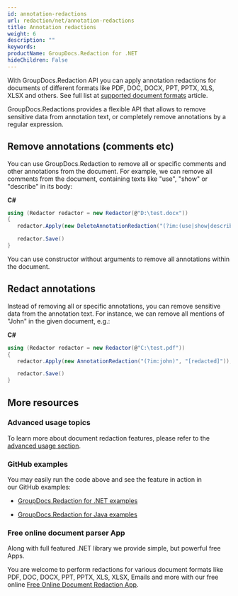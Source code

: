```yaml
---
id: annotation-redactions
url: redaction/net/annotation-redactions
title: Annotation redactions
weight: 6
description: ""
keywords: 
productName: GroupDocs.Redaction for .NET
hideChildren: False
---
```

With GroupDocs.Redaction API you can apply annotation redactions for documents of different formats like PDF, DOC, DOCX, PPT, PPTX, XLS, XLSX and others. See full list at [supported document formats](https://wiki.lisbon.dynabic.com/display/redaction/Supported+Document+Formats) article.

GroupDocs.Redactions provides a flexible API that allows to remove sensitive data from annotation text, or completely remove annotations by a regular expression.

## Remove annotations (comments etc)

You can use GroupDocs.Redaction to remove all or specific comments and other annotations from the document. For example, we can remove all comments from the document, containing texts like "use", "show" or "describe" in its body:

**C#**

```csharp
using (Redactor redactor = new Redactor(@"D:\test.docx"))
{
   redactor.Apply(new DeleteAnnotationRedaction("(?im:(use|show|describe))"));

   redactor.Save()
}
```

You can use constructor without arguments to remove all annotations within the document.

## Redact annotations

Instead of removing all or specific annotations, you can remove sensitive data from the annotation text. For instance, we can remove all mentions of "John" in the given document, e.g.:

**C#**

```csharp
using (Redactor redactor = new Redactor(@"C:\test.pdf"))
{
   redactor.Apply(new AnnotationRedaction("(?im:john)", "[redacted]"));

   redactor.Save()
}
```

## More resources

### Advanced usage topics

To learn more about document redaction features, please refer to the [advanced usage section](Annotation%2Bredactions.html).

### GitHub examples

You may easily run the code above and see the feature in action in our GitHub examples:

*   [GroupDocs.Redaction for .NET examples](https://github.com/groupdocs-redaction/GroupDocs.Redaction-for-.NET)
    
*   [GroupDocs.Redaction for Java examples](https://github.com/groupdocs-redaction/GroupDocs.Redaction-for-Java)
    

### Free online document parser App

Along with full featured .NET library we provide simple, but powerful free Apps.

You are welcome to perform redactions for various document formats like PDF, DOC, DOCX, PPT, PPTX, XLS, XLSX, Emails and more with our free online [Free Online Document Redaction App](https://products.groupdocs.app/redaction).
